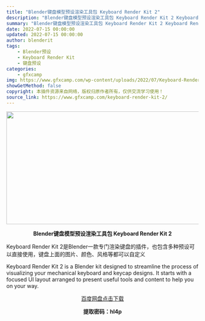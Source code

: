 ```yaml
---
title: "Blender键盘模型预设渲染工具包 Keyboard Render Kit 2"
description: "Blender键盘模型预设渲染工具包 Keyboard Render Kit 2 Keyboard Render Kit 2是Blender一款专门渲染键盘的插件，也包含多种预设可以直接使用，键盘上面..."
summary: "Blender键盘模型预设渲染工具包 Keyboard Render Kit 2 Keyboard Render Kit 2是Blender一款专门渲染键盘的插件，也包含多种预设可以直接使用，键盘上面..."
date: 2022-07-15 00:00:00
updated: 2022-07-15 00:00:00
author: blenderit
tags: 
    - Blender预设
    - Keyboard Render Kit
    - 键盘预设
categories:
    - gfxcamp
img: https://www.gfxcamp.com/wp-content/uploads/2022/07/Keyboard-Render-Kit-2.jpg
showGetMethod: false
copyright: 本插件资源来自网络，版权归原作者所有，仅供交流学习使用！
source_link: https://www.gfxcamp.com/keyboard-render-kit-2/
---
```

<div><p><img decoding="async" class="aligncenter size-full wp-image-105136" src="https://www.gfxcamp.com/wp-content/uploads/2022/07/Keyboard-Render-Kit-2.jpg" data-src="https://www.gfxcamp.com/wp-content/uploads/2022/07/Keyboard-Render-Kit-2.jpg" alt="" width="590" height="295" data-srcset="https://www.gfxcamp.com/wp-content/uploads/2022/07/Keyboard-Render-Kit-2.jpg 590w, https://www.gfxcamp.com/wp-content/uploads/2022/07/Keyboard-Render-Kit-2-150x75.jpg 150w" data-sizes="(max-width: 590px) 100vw, 590px"></p><p style="text-align: center;"><strong>Blender键盘模型预设渲染工具包 Keyboard Render Kit 2</strong></p><p>Keyboard Render Kit 2是Blender一款专门渲染键盘的插件，也包含多种预设可以直接使用，键盘上面的图片、颜色、风格等都可以自定义</p><p>Keyboard Render Kit 2 is a Blender kit designed to streamline the process of visualizing your mechanical keyboard and keycap designs. It starts with a focused UI layout arranged to present useful tools and content to help you on your way.</p><p style="text-align: center;"><a class="maxbutton-3 maxbutton maxbutton-baidu" target="_blank" rel="noopener" href="https://pan.baidu.com/s/15Xa8r24crgUpzvKtkF02gw?pwd=hl4p"><span class="mb-text">百度网盘点击下载</span></a></p><p style="text-align: center;"><strong>提取密码：hl4p</strong></p></div>